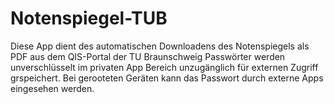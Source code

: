 # Notenspiegel-TUB
Diese App dient des automatischen Downloadens des Notenspiegels als PDF aus dem QIS-Portal der TU Braunschweig
Passwörter werden unverschlüsselt im privaten App Bereich unzugänglich für externen Zugriff grspeichert.
Bei gerooteten Geräten kann das Passwort durch externe Apps eingesehen werden.
